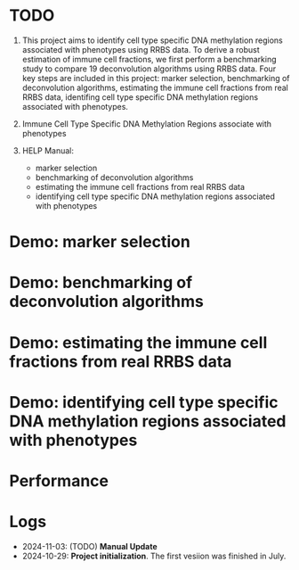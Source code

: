 # TODO

1. This project aims to identify cell type specific DNA methylation regions associated with phenotypes using RRBS data.
   To derive a robust estimation of immune cell fractions, we first perform a benchmarking study to compare 19 deconvolution algorithms using RRBS data.
   Four key steps are included in this project: marker selection, benchmarking of deconvolution algorithms, estimating the immune cell fractions from real RRBS data, identifing cell type specific DNA methylation regions associated with phenotypes.

2. Immune Cell Type Specific DNA Methylation Regions associate with phenotypes
   
3. HELP Manual:
    - marker selection 
    - benchmarking of deconvolution algorithms
    - estimating the immune cell fractions from real RRBS data
    - identifying cell type specific DNA methylation regions associated with phenotypes


# Demo: marker selection

# Demo: benchmarking of deconvolution algorithms


# Demo: estimating the immune cell fractions from real RRBS data


# Demo: identifying cell type specific DNA methylation regions associated with phenotypes

# Performance

# Logs


- 2024-11-03: (TODO) **Manual Update**
- 2024-10-29: **Project initialization**. The first vesiion was finished in July.
